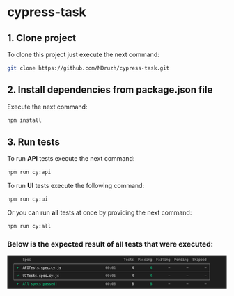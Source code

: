 # cypress-task

## 1. Clone project

To clone this project just execute the next command:

```bash 
git clone https://github.com/MDruzh/cypress-task.git
```

## 2. Install dependencies from package.json file

Execute the next command:

```bash 
npm install
```


## 3. Run tests

To run **API** tests execute the next command:

```bash 
npm run cy:api
```
To run **UI** tests execute the following command:

```bash 
npm run cy:ui
```
Or you can run **all** tests at once by providing the next command:

```bash 
npm run cy:all
```

### Below is the expected result of all tests that were executed:
![results of tests execution](cypress/images/results.png)